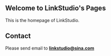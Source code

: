 ## Welcome to LinkStudio's Pages

This is the homepage of LinkStudio.

## Contact

Please send email to **linkstudio@sina.com**
